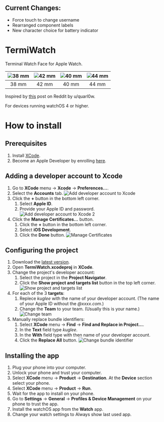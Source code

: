 ## Current Changes:
* Force touch to change username
* Rearranged component labels
* New character choice for battery indicator

# TermiWatch

Terminal Watch Face for Apple Watch.

| ![38 mm](Screenshots/38mm.png) | ![42 mm](Screenshots/42mm.png) | ![40 mm](Screenshots/40mm.png) | ![44 mm](Screenshots/44mm.png) |
| :---: | :---: | :---: | :--: |
| 38 mm | 42 mm | 40 mm | 44 mm|

Inspired by [this](https://www.reddit.com/r/unixporn/comments/9ndo8o/oc_always_keep_some_terminal_with_you/) post on Reddit by u/quarl0w.

For devices running watchOS 4 or higher.


# How to install

## Prerequisites
  1. Install [XCode](https://itunes.apple.com/app/xcode/id497799835).
  1. Become an Apple Developer by enrolling [here](https://developer.apple.com/programs/enroll/).

## Adding a developer account to Xcode
  1. Go to **XCode** menu -> **Xcode** -> **Preferences…**.
  1. Select the **Accounts** tab.
  ![Add developer account to Xcode](Screenshots/Add_develper_account_to_xcode.png)
  1. Click the **+** button in the bottom left corner.
      1. Select **Apple ID**.
      1. Provide your Apple ID and password.
  ![Add developer account to Xcode 2](Screenshots/Add_develper_account_to_xcode_2.png)
  1. Click the **Manage Certificates…** button.
      1. Click the **+** button in the bottom left corner.
      1. Select **iOS Development**.
      1. Click the **Done** button.
  ![Manage Certificates](Screenshots/Manage_certificates.png)

## Configuring the project
  1. Download the [latest version](https://github.com/kuglee/TermiWatch/releases/latest).
  1. Open **TermiWatch.xcodeproj** in **XCode**.
  1. Change the project's developer account:
      1. Select the project in the **Project Navigator**.
      1. Click the **Show project and targets list** button in the top left corner.
  ![Show project and targets list](Screenshots/Show_project_and_targets_list.png)
  1. For each of the 3 **targets**:
      1. Replece *kuglee* with the name of your developer account. (The name of your Apple ID without the *@xxxx.com*.)
      1. Change the **Team** to your team. (Usually this is your name.)
  ![Change team](Screenshots/Change_team.png)
  1. Manually replace bundle identifiers:
      1. Select **XCode** menu -> **Find** -> **Find and Replace in Project…**.
      1. In the **Text** field type *kuglee*.
      1. In the **With** field type with then name of your developer account.
      1. Click the **Replace All** button.
  ![Change bundle identifier](Screenshots/Change_bundle_identifier.png)


## Installing the app
  1. Plug your phone into your computer.
  1. Unlock your phone and trust your computer.
  1. Select **XCode** menu -> **Product** -> **Destination**. At the **Device** section select your phone.
  1. Select **XCode** menu -> **Product** -> **Run**.
  1. Wait for the app to install on your phone.
  1. Go to **Settings** -> **General** -> **Profiles & Device Management** on your phone to trust the app.
  1. Install the watchOS app from the **Watch** app.
  1. Change your watch settings to Always show last used app.
